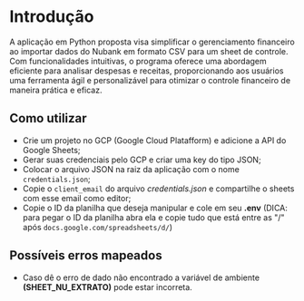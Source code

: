 # Introdução

A aplicação em Python proposta visa simplificar o gerenciamento financeiro ao importar dados do Nubank em formato CSV para um sheet de controle. Com funcionalidades intuitivas, o programa oferece uma abordagem eficiente para analisar despesas e receitas, proporcionando aos usuários uma ferramenta ágil e personalizável para otimizar o controle financeiro de maneira prática e eficaz.

## Como utilizar
- Crie um projeto no GCP (Google Cloud Platafform) e adicione a API do Google Sheets;
- Gerar suas credenciais pelo GCP e criar uma key do tipo JSON;
- Colocar o arquivo JSON na raiz da aplicação com o nome `credentials.json`;
- Copie o `client_email` do arquivo *credentials.json* e compartilhe o sheets com esse email como editor;
- Copie o ID da planilha que deseja manipular e cole em seu **.env** (DICA: para pegar o ID da planilha abra ela e copie tudo que está entre as "/" após `docs.google.com/spreadsheets/d/`)

## Possíveis erros mapeados
- Caso dê o erro de dado não encontrado a variável de ambiente **(SHEET_NU_EXTRATO)** pode estar incorreta.